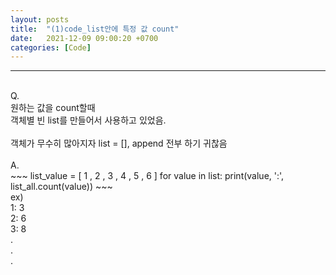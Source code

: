 ```yaml
---
layout: posts
title:  "(1)code_list안에 특정 값 count"
date:   2021-12-09 09:00:20 +0700
categories: [Code]
---
```

<link rel = "stylesheet" href ="/static/css/bootstrap.min.css">

--------------------------
<br/>
Q.<br/>
원하는 값을 count할때 <br/>
객체별 빈 list를 만들어서 사용하고 있었음.<br/>
<br/>
객체가 무수히 많아지자 list = [], append 전부 하기 귀찮음<br/>

<br/>
A.<br/>
~~~
list_value = [ 1 , 2 , 3 , 4 , 5 , 6 ] for value in list: print(value, ':', list_all.count(value))
~~~
<br/>
ex)<br/>
1: 3<br/>
2: 6<br/>
3: 8<br/>
.<br/>
.<br/>
.<br/>
